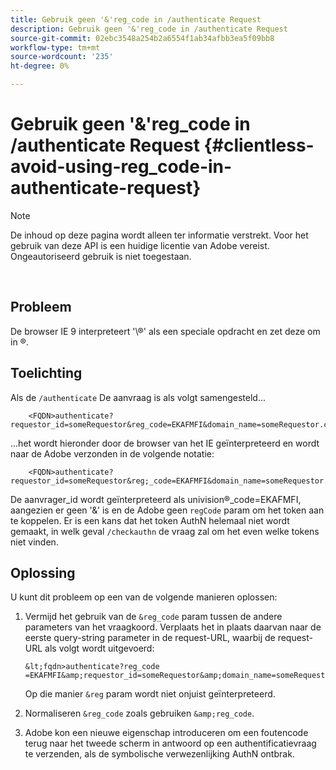 ```yaml
---
title: Gebruik geen '&'reg_code in /authenticate Request
description: Gebruik geen '&'reg_code in /authenticate Request
source-git-commit: 02ebc3548a254b2a6554f1ab34afbb3ea5f09bb8
workflow-type: tm+mt
source-wordcount: '235'
ht-degree: 0%

---
```


# Gebruik geen &#39;&amp;&#39;reg_code in /authenticate Request {#clientless-avoid-using-reg_code-in-authenticate-request}

>[!NOTE]
>
>De inhoud op deze pagina wordt alleen ter informatie verstrekt. Voor het gebruik van deze API is een huidige licentie van Adobe vereist. Ongeautoriseerd gebruik is niet toegestaan.

</br>



## Probleem

De browser IE 9 interpreteert &#39;\®&#39; als een speciale opdracht en zet deze om in ®.

## Toelichting

Als de `/authenticate` De aanvraag is als volgt samengesteld...


```
    <FQDN>authenticate? requestor_id=someRequestor&reg_code=EKAFMFI&domain_name=someRequestor.com&noflash=true&mso_id=someMvpd&redirect_url=someRequestor.redirect.url.html
```


...het wordt hieronder door de browser van het IE geïnterpreteerd en wordt naar de Adobe verzonden in de volgende notatie:


```
    <FQDN>authenticate?requestor_id=someRequestor&reg;_code=EKAFMFI&domain_name=someRequestor.com&noflash=true&mso_id=someMvpd&redirect_url=someRequestor.redirect.url.html
```


De aanvrager\_id wordt geïnterpreteerd als univision®\_code=EKAFMFI, aangezien er geen &#39;&amp;&#39; is en de Adobe geen `regCode` param om het token aan te koppelen.  Er is een kans dat het token AuthN helemaal niet wordt gemaakt, in welk geval `/checkauthn` de vraag zal om het even welke tokens niet vinden.



## Oplossing

U kunt dit probleem op een van de volgende manieren oplossen:

1. Vermijd het gebruik van de `&reg_code` param tussen de andere parameters van het vraagkoord.  Verplaats het in plaats daarvan naar de eerste query-string parameter in de request-URL, waarbij de request-URL als volgt wordt uitgevoerd:


       &lt;fqdn>authenticate?reg_code =EKAFMFI&amp;requestor_id=someRequestor&amp;domain_name=someRequestor.com&amp;noflash=true&amp;mso_id=someMvpd&amp;redirect_url=someRequestor.redirect.url.html
   

   Op die manier `&reg` param wordt niet onjuist geïnterpreteerd.

1. Normaliseren `&reg_code` zoals gebruiken `&amp;reg_code`.

1. Adobe kon een nieuwe eigenschap introduceren om een foutencode terug naar het tweede scherm in antwoord op een authentificatievraag te verzenden, als de symbolische verwezenlijking AuthN ontbrak.
